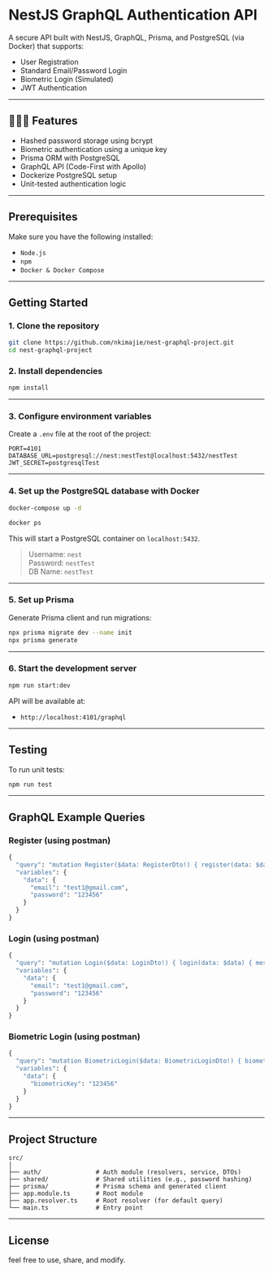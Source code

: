 # NestJS GraphQL Authentication API

A secure API built with NestJS, GraphQL, Prisma, and PostgreSQL (via Docker) that supports:

- User Registration
- Standard Email/Password Login
- Biometric Login (Simulated)
- JWT Authentication

---

## 🚀🚀🚀 Features

-  Hashed password storage using bcrypt
-  Biometric authentication using a unique key
-  Prisma ORM with PostgreSQL
-  GraphQL API (Code-First with Apollo)
-  Dockerize PostgreSQL setup
-  Unit-tested authentication logic

---

## Prerequisites

Make sure you have the following installed:

- `Node.js`
- `npm`
- `Docker & Docker Compose`

---

## Getting Started

### 1. Clone the repository

```bash
git clone https://github.com/nkimajie/nest-graphql-project.git
cd nest-graphql-project
```

### 2. Install dependencies

```bash
npm install
```

---

### 3. Configure environment variables

Create a `.env` file at the root of the project:

```env
PORT=4101
DATABASE_URL=postgresql://nest:nestTest@localhost:5432/nestTest
JWT_SECRET=postgresqlTest
```

---

### 4. Set up the PostgreSQL database with Docker

```bash
docker-compose up -d

docker ps 
```

This will start a PostgreSQL container on `localhost:5432`.

> Username: `nest`  
> Password: `nestTest`  
> DB Name: `nestTest`

---

### 5. Set up Prisma

Generate Prisma client and run migrations:

```bash
npx prisma migrate dev --name init
npx prisma generate
```

---

### 6. Start the development server

```bash
npm run start:dev
```

API will be available at:  
- `http://localhost:4101/graphql`

---

##  Testing

To run unit tests:

```bash
npm run test
```

---

## GraphQL Example Queries

### Register (using postman)

```graphql
{
  "query": "mutation Register($data: RegisterDto!) { register(data: $data) { message accessToken }}",
  "variables": {
    "data": {
      "email": "test1@gmail.com",
      "password": "123456"
    }
  }
}

```

### Login (using postman)

```graphql
{
  "query": "mutation Login($data: LoginDto!) { login(data: $data) { message accessToken }}",
  "variables": {
    "data": {
      "email": "test1@gmail.com",
      "password": "123456"
    }
  }
}
```

### Biometric Login (using postman)

```graphql
{
  "query": "mutation BiometricLogin($data: BiometricLoginDto!) { biometricLogin(data: $data) { message accessToken }}",
  "variables": {
    "data": {
      "biometricKey": "123456"
    }
  }
}
```

---

## Project Structure

```
src/
│
├── auth/               # Auth module (resolvers, service, DTOs)
├── shared/             # Shared utilities (e.g., password hashing)
├── prisma/             # Prisma schema and generated client
├── app.module.ts       # Root module
├── app.resolver.ts     # Root resolver (for default query)
└── main.ts             # Entry point
```

---

## License

feel free to use, share, and modify.

